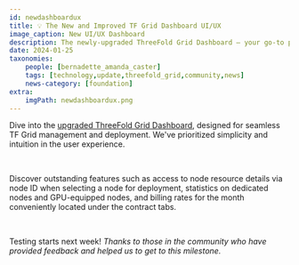 ```yaml
---
id: newdashboardux
title: 💡 The New and Improved TF Grid Dashboard UI/UX
image_caption: New UI/UX Dashboard
description: The newly-upgraded ThreeFold Grid Dashboard – your go-to platform for managing and deploying on the TF Grid.
date: 2024-01-25
taxonomies:
    people: [bernadette_amanda_caster]
    tags: [technology,update,threefold_grid,community,news]
    news-category: [foundation]
extra:
    imgPath: newdashboardux.png
---
```


Dive into the [upgraded ThreeFold Grid Dashboard](https://forum.threefold.io/t/the-new-and-improved-tf-grid-dashboard-ui-ux/4202), designed for seamless TF Grid management and deployment. We've prioritized simplicity and intuition in the user experience. 

<br/>

Discover outstanding features such as access to node resource details via node ID when selecting a node for deployment, statistics on dedicated nodes and GPU-equipped nodes, and billing rates for the month conveniently located under the contract tabs.

<br/>

Testing starts next week! *Thanks to those in the community who have provided feedback and helped us to get to this milestone.*